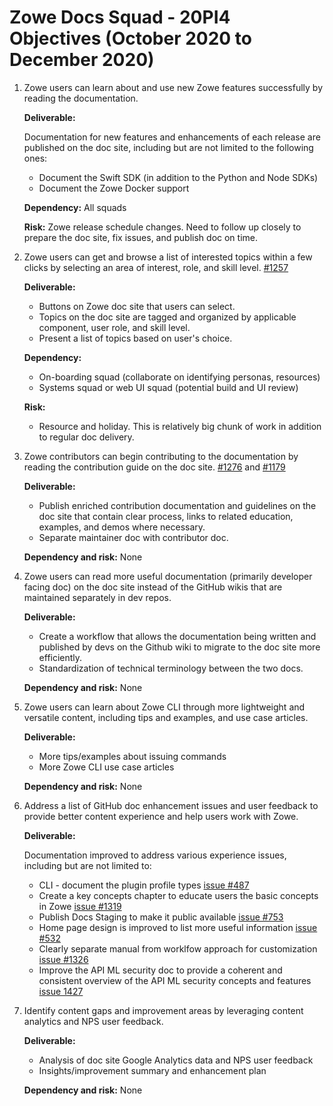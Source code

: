 # Zowe Docs Squad - 20PI4 Objectives (October 2020 to December 2020)

1. Zowe users can learn about and use new Zowe features successfully by reading the documentation. 
   
   **Deliverable:** 
   
   Documentation for new features and enhancements of each release are published on the doc site, including but are not limited to the following ones:
   - Document the Swift SDK (in addition to the Python and Node SDKs)
   - Document the Zowe Docker support

   **Dependency:** All squads

   **Risk:** Zowe release schedule changes. Need to follow up closely to prepare the doc site, fix issues, and publish doc on time. 

2. Zowe users can get and browse a list of interested topics within a few clicks by selecting an area of interest, role, and skill level. [#1257](https://github.com/zowe/docs-site/issues/1257)
   
   **Deliverable:** 
   - Buttons on Zowe doc site that users can select. 
   - Topics on the doc site are tagged and organized by applicable component, user role, and skill level. 
   - Present a list of topics based on user's choice.

   **Dependency:** 
   - On-boarding squad (collaborate on identifying personas, resources)
   - Systems squad or web UI squad (potential build and UI review)

   **Risk:**
   - Resource and holiday. This is relatively big chunk of work in addition to regular doc delivery.

3. Zowe contributors can begin contributing to the documentation by reading the contribution guide on the doc site. [#1276](https://github.com/zowe/docs-site/issues/1276) and [#1179](https://github.com/zowe/docs-site/issues/1179)
   
   **Deliverable:** 
   - Publish enriched contribution documentation and guidelines on the doc site that contain clear process, links to related education, examples, and demos where necessary.
   - Separate maintainer doc with contributor doc. 

   **Dependency and risk:** None

4. Zowe users can read more useful documentation (primarily developer facing doc) on the doc site instead of the GitHub wikis that are maintained separately in dev repos. 
   
   **Deliverable:**
   - Create a workflow that allows the documentation being written and published by devs on the Github wiki to migrate to the doc site more efficiently.
   - Standardization of technical terminology between the two docs. 

   **Dependency and risk:** None

5. Zowe users can learn about Zowe CLI through more lightweight and versatile content, including tips and examples, and use case articles. 

   **Deliverable:**   
   - More tips/examples about issuing commands
   - More Zowe CLI use case articles

   **Dependency and risk:** None

6. Address a list of GitHub doc enhancement issues and user feedback to provide better content experience and help users work with Zowe. 
   
   **Deliverable:**  

   Documentation improved to address various experience issues, including but are not limited to: 

   - CLI - document the plugin profile types [issue #487](https://github.com/zowe/docs-site/issues/487)
   - Create a key concepts chapter to educate users the basic concepts in Zowe [issue #1319](https://github.com/zowe/docs-site/issues/1319)
   - Publish Docs Staging to make it public available [issue #753](https://github.com/zowe/docs-site/issues/753)
   - Home page design is improved to list more useful information [issue #532](https://github.com/zowe/docs-site/issues/532)
   - Clearly separate manual from worklfow approach for customization [issue #1326](https://github.com/zowe/docs-site/issues/1326)
   - Improve the API ML security doc to provide a coherent and consistent overview of the API ML security concepts and features  [issue 1427](https://github.com/zowe/docs-site/issues/1427) 
   

7. Identify content gaps and improvement areas by leveraging content analytics and NPS user feedback.

   **Deliverable:**
   - Analysis of doc site Google Analytics data and NPS user feedback
   - Insights/improvement summary and enhancement plan
   
   **Dependency and risk:** None
